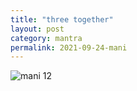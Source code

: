 ```yaml
---
title: "three together"
layout: post
category: mantra
permalink: 2021-09-24-mani
---
```


![mani 12](/assets/images/mani/three-together.jpg)

